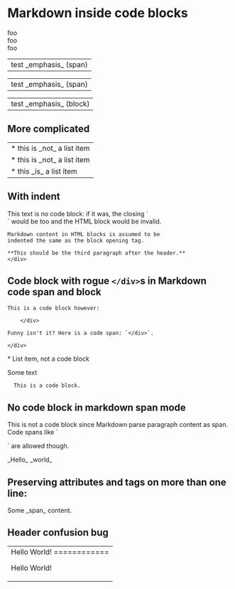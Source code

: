 # Markdown inside code blocks

<div markdown="1">
foo
</div>

<div markdown='1'>
foo
</div>

<div markdown=1>
foo
</div>

<table>
<tr><td markdown="1">test _emphasis_ (span)</td></tr>
</table>

<table>
<tr><td markdown="span">test _emphasis_ (span)</td></tr>
</table>

<table>
<tr><td markdown="block">test _emphasis_ (block)</td></tr>
</table>

## More complicated

<table>
<tr><td markdown="1">
* this is _not_ a list item</td></tr>
<tr><td markdown="span">
* this is _not_ a list item</td></tr>
<tr><td markdown="block">
* this _is_ a list item
</td></tr>
</table>

## With indent

<div>
    <div markdown="1">
    This text is no code block: if it was, the 
    closing `<div>` would be too and the HTML block 
    would be invalid.

    Markdown content in HTML blocks is assumed to be 
    indented the same as the block opening tag.

    **This should be the third paragraph after the header.**
    </div>
</div>

## Code block with rogue `</div>`s in Markdown code span and block

<div>
    <div markdown="1">

    This is a code block however:

        </div>

    Funny isn't it? Here is a code span: `</div>`.

    </div>
</div>

<div>
  <div markdown="1">
    * List item, not a code block

Some text

      This is a code block.
  </div>
</div>

## No code block in markdown span mode

<p markdown="1">
    This is not a code block since Markdown parse paragraph 
    content as span. Code spans like `</p>` are allowed though.
</p>

<p markdown="1">_Hello_ _world_</p>

## Preserving attributes and tags on more than one line:

<p class="test" markdown="1" 
id="12">
Some _span_ content.
</p>


## Header confusion bug

<table class="canvas">
<tr>
<td id="main" markdown="1">Hello World!
============

Hello World!</td>
</tr>
</table>
